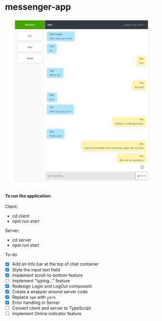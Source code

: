 # messenger-app

![messenger](demo.png)

#### To run the application:

Client:

- cd client
- npm run start

Server:

- cd server
- npm run start

To-do

- [x] Add an Info bar at the top of chat container
- [x] Style the input text field
- [x] Implement scroll-to-bottom feature
- [ ] Implement "typing..." feature
- [x] Redesign Login and LogOut component
- [x] Create a wrapper around server code
- [x] Replace `npm` with `yarn`
- [x] Error handling in Server
- [ ] Convert client and server to TypeScript
- [ ] Implement Online indicator feature
